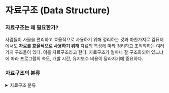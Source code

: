 # 자료구조 (Data Structure)

### 자료구조는 왜 필요한가?
사람들이 사물을 편리하고 효율적으로 사용하기 위해 정리하는 것과 마찬가지로 컴퓨터에서도 **자료를 효율적으로 사용하기 위해** 자료의 특성에 따라 정리하고 조직화하는 여러 가지 구조들이 있다. 이를 자료구조라고 한다.
자료구조가 얼마나 잘 구조화되어 있느냐에 따라 프로그램의 속도, 개발 시간, 유지보수 비용이 달라지기에 중요하다.

### 자료구조의 분류

<details markdown="1">
<summary>자료구조 분류</summary>

**단순구조**
* 정수
* 실수
* 문자
* 문자열

**선형구조**
* 리스트
* 연결리스트
   * 단순 연결리스트
   * 이중 연결리스트
   * 원형 연결리스트
* 스택
* 큐
* 데크

**비선형구조**
* 트리
   * 일반트리
   * 이진트리
* 그래프
   * 방향그래프
   * 무방향그래프

**파일구조**
* 순차파일
* 색인파일
* 직접파일

</details>